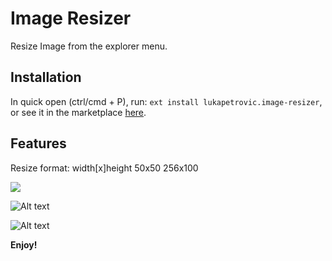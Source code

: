# Image Resizer

Resize Image from the explorer menu.

## Installation

In quick open (ctrl/cmd + P), run: `ext install lukapetrovic.image-resizer`, or see it in the marketplace [here](https://marketplace.visualstudio.com/items?itemName=lukapetrovic.image-resizer).

## Features

Resize format: width[x]height
50x50
256x100

![](https://raw.githubusercontent.com/lukapetrovic/vscode-imageresizer/master/Resize%20menu.png)

![Alt text](https://raw.githubusercontent.com/lukapetrovic/vscode-imageresizer/master/Enter%20dimensions.png)

![Alt text](https://raw.githubusercontent.com/lukapetrovic/vscode-imageresizer/master/Image%20resized.PNG)

**Enjoy!**
